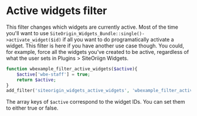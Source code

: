 # Active widgets filter

This filter changes which widgets are currently active. Most of the time you'll want to use `SiteOrigin_Widgets_Bundle::single()->activate_widget($id)` if all you want to do programatically activate a widget. This filter is here if you have another use case though. You could, for example, force all the widgets you've created to be active, regardless of what the user sets in Plugins > SiteOriign Widgets.

```php
function wbexample_filter_active_widgets($active){
	$active['wbe-staff'] = true;
	return $active;
}
add_filter('siteorigin_widgets_active_widgets', 'wbexample_filter_active_widgets');
```

The array keys of `$active` correspond to the widget IDs. You can set them to either true or false.